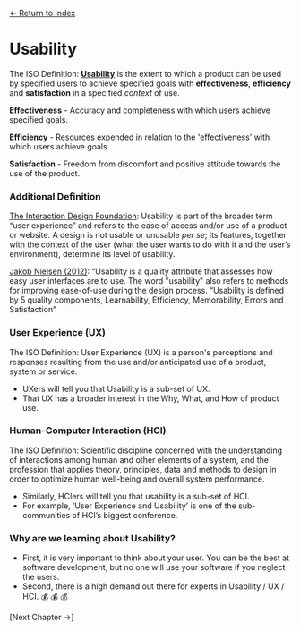 [← Return to Index](https://github.com/kspra3/FIT3175-Notes)

# Usability
The ISO Definition: [**Usability**](https://en.wikipedia.org/wiki/Usability) is the extent to which a product can be used by specified users to achieve specified goals with **effectiveness**, **efficiency** and **satisfaction** in a specified _context_ of use.

**Effectiveness** - Accuracy and completeness with which users achieve specified goals.

**Efficiency** - Resources expended in relation to the 'effectiveness' with which users achieve goals.

**Satisfaction** - Freedom from discomfort and positive attitude towards the use of the product.

### Additional Definition
[The Interaction Design Foundation](https://www.interaction-design.org/literature/topics/usability): Usability is part of the broader term “user experience” and refers to the ease of access and/or use of a product or website. A design is not usable or unusable _per se_; its features, together with the context of the user (what the user wants to do with it and the user’s
environment), determine its level of usability.

[Jakob Nielsen (2012)](https://www.nngroup.com/articles/usability-101-introduction-to-usability/): “Usability is a quality attribute that assesses
how easy user interfaces are to use. The word "usability" also refers to methods for improving ease-of-use during the design process. “Usability is defined by 5 quality components, Learnability, Efficiency, Memorability, Errors and Satisfaction”

### User Experience (UX)
The ISO Definition: User Experience (UX) is a person's perceptions and responses resulting from the use and/or anticipated use of a product, system or service.
* UXers will tell you that Usability is a sub-set of UX.
* That UX has a broader interest in the Why, What, and How of product use. 

### Human-Computer Interaction (HCI)
The ISO Definition: Scientific discipline concerned with the understanding of interactions among human and other elements of a system, and the profession that applies theory, principles, data and methods to design in order to optimize human well-being and overall system performance.
* Similarly, HCIers will tell you that usability is a sub-set of HCI.
* For example, ‘User Experience and Usability’ is one of the sub-communities of HCI’s biggest conference.

### Why are we learning about Usability?
* First, it is very important to think about your user. You can be the best at software development, but no one will use your software if you neglect the users.
* Second, there is a high demand out there for experts in Usability / UX / HCI. :moneybag: :moneybag: :moneybag:

[Next Chapter ->]
